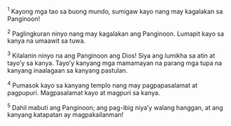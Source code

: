 <sup>1</sup>
Kayong mga tao sa buong mundo, sumigaw kayo nang may kagalakan sa Panginoon! 

<sup>2</sup>
Paglingkuran ninyo nang may kagalakan ang Panginoon. Lumapit kayo sa kanya na umaawit sa tuwa. 

<sup>3</sup>
Kilalanin ninyo na ang Panginoon ang Dios! Siya ang lumikha sa atin at tayoʼy sa kanya. Tayoʼy kanyang mga mamamayan na parang mga tupa na kanyang inaalagaan sa kanyang pastulan. 

<sup>4</sup>
Pumasok kayo sa kanyang templo nang may pagpapasalamat at pagpupuri. Magpasalamat kayo at magpuri sa kanya. 

<sup>5</sup>
Dahil mabuti ang Panginoon; ang pag-ibig niyaʼy walang hanggan, at ang kanyang katapatan ay magpakailanman!